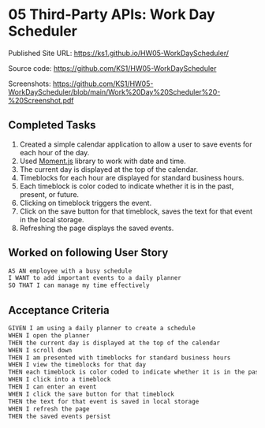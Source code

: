 # 05 Third-Party APIs: Work Day Scheduler

Published Site URL: https://ks1.github.io/HW05-WorkDayScheduler/

Source code: https://github.com/KS1/HW05-WorkDayScheduler

Screenshots: https://github.com/KS1/HW05-WorkDayScheduler/blob/main/Work%20Day%20Scheduler%20-%20Screenshot.pdf 

## Completed Tasks

1. Created a simple calendar application to allow a user to save events for each hour of the day. 
2. Used [Moment.js](https://momentjs.com/) library to work with date and time. 
3. The current day is displayed at the top of the calendar.
4. Timeblocks for each hour are displayed for standard business hours.
5. Each timeblock is color coded to indicate whether it is in the past, present, or future.
6. Clicking on timeblock triggers the event.
7. Click on the save button for that timeblock, saves the text for that event in the local storage.
8. Refreshing the page displays the saved events.

## Worked on following User Story

```md
AS AN employee with a busy schedule
I WANT to add important events to a daily planner
SO THAT I can manage my time effectively
```

## Acceptance Criteria

```md
GIVEN I am using a daily planner to create a schedule
WHEN I open the planner
THEN the current day is displayed at the top of the calendar
WHEN I scroll down
THEN I am presented with timeblocks for standard business hours
WHEN I view the timeblocks for that day
THEN each timeblock is color coded to indicate whether it is in the past, present, or future
WHEN I click into a timeblock
THEN I can enter an event
WHEN I click the save button for that timeblock
THEN the text for that event is saved in local storage
WHEN I refresh the page
THEN the saved events persist
```

